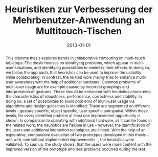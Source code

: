 ---
abstract: 'This diploma thesis explores trends in collaborative computing on multi-touch
  tabletops. The thesis focuses on identifying problems, which appear in multi-user
  situations, and identifying possibilities to minimize their effects. In doing so,
  we follow the approach, that heuristics can be used to improve the usability while
  collaborating. In contrast, the related work mainly tries to enhance multi-user
  awareness with the help of additional hardware. Common problems of multi-user usage
  are for example caused by incorrect groupings and interpretation of gestures. These
  should be enhanced with heuristics concerning the characteristics of robustness,
  performance, correctness and stability. In doing so, a set of possibilities to avoid
  problems of multi-user usage via algorithms and design guidelines is identified:
  These are segmented on different levels - gesture specific, object specific, user
  specific and spatial. Within those levels, for every identified problem at least
  one improvement opportunity is shown. In comparison to operating with additional
  hardware, as it can be found in the related work, the heuristics are flexible in
  use - however, the identification of the users and additional interaction techniques
  are limited. With the help of an explorative, comparative evaluation of two prototypes
  developed in this thesis - one with, one without implemented improvements -, the
  heuristics were validated. To sum up, the study shows, that the users were more
  content with the improved version of the prototype and less problems occurred during
  the test.'
authors:
- Matthias Vilsecker
date: '2010-01-01'
featured: false
links:
- name: Publik
  url: https://publik.tuwien.ac.at/showentry.php?ID=194569&lang=1
publication_types:
- '7'
publishDate: '2010-01-01'
title: Heuristiken zur Verbesserung der Mehrbenutzer-Anwendung an Multitouch-Tischen
url_pdf: ''
---